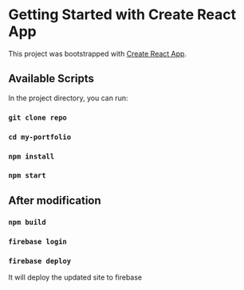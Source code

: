 # Getting Started with Create React App

This project was bootstrapped with [Create React App](https://github.com/facebook/create-react-app).

## Available Scripts

In the project directory, you can run:

### `git clone repo`

### `cd my-portfolio`

### `npm install`

### `npm start`

## After modification

### `npm build`

### `firebase login`

### `firebase deploy`

It will deploy the updated site to firebase
